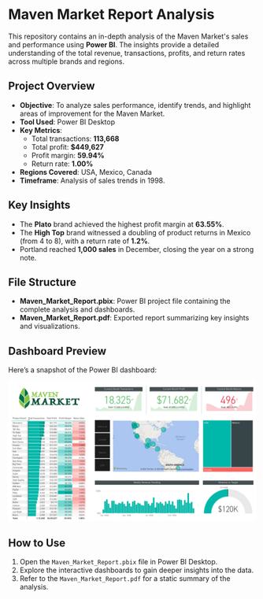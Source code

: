 # Maven Market Report Analysis

This repository contains an in-depth analysis of the Maven Market's sales and performance using **Power BI**. The insights provide a detailed understanding of the total revenue, transactions, profits, and return rates across multiple brands and regions.

## Project Overview

- **Objective**: To analyze sales performance, identify trends, and highlight areas of improvement for the Maven Market.
- **Tool Used**: Power BI Desktop
- **Key Metrics**:
  - Total transactions: **113,668**
  - Total profit: **$449,627**
  - Profit margin: **59.94%**
  - Return rate: **1.00%**
- **Regions Covered**: USA, Mexico, Canada
- **Timeframe**: Analysis of sales trends in 1998.

## Key Insights

- The **Plato** brand achieved the highest profit margin at **63.55%**.
- The **High Top** brand witnessed a doubling of product returns in Mexico (from 4 to 8), with a return rate of **1.2%**.
- Portland reached **1,000 sales** in December, closing the year on a strong note.

## File Structure

- **Maven_Market_Report.pbix**: Power BI project file containing the complete analysis and dashboards.
- **Maven_Market_Report.pdf**: Exported report summarizing key insights and visualizations.

## Dashboard Preview

Here’s a snapshot of the Power BI dashboard:

![Dashboard Screenshot](./image.png)

## How to Use

1. Open the `Maven_Market_Report.pbix` file in Power BI Desktop.
2. Explore the interactive dashboards to gain deeper insights into the data.
3. Refer to the `Maven_Market_Report.pdf` for a static summary of the analysis.
